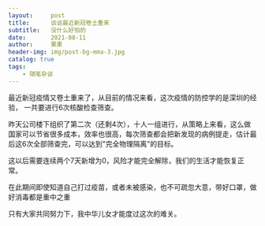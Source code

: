 ```yaml
---
layout:     post
title:      谈谈最近新冠卷土重来
subtitle:   没什么好怕的
date:       2021-08-11
author:     果果
header-img: img/post-bg-mma-3.jpg
catalog: true
tags:
    - 随笔杂谈
---
```


最近新冠疫情又卷土重来了，从目前的情况来看，这次疫情的防控学的是深圳的经验，
一共要进行6次核酸检查筛查。

昨天公司楼下组织了第二次（还剩4次），十人一组进行，从策略上来看，这么做国家可以节省很多成本，效率也很高，每次筛查都会把新发现的病例提走，估计最后这6次全部筛查完，可以达到"完全物理隔离"的目标。

这以后需要连续两个7天新增为0，风险才能完全解除，我们的生活才能恢复正常。

在此期间即使知道自己打过疫苗，或者未被感染，也不可疏忽大意，带好口罩，做好消毒都是重中之重

只有大家共同努力下，我中华儿女才能度过这次的难关。
